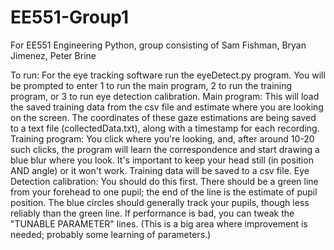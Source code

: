 # EE551-Group1
For EE551 Engineering Python, group consisting of Sam Fishman, Bryan Jimenez, Peter Brine

To run:
	For the eye tracking software run the eyeDetect.py program. You will be prompted to enter 1 to run the main program, 2 to run the training program, or 3 to run eye detection calibration.
	Main program:
		This will load the saved training data from the csv file and estimate where you are looking on the screen. The coordinates of these gaze estimations are being saved to a text file (collectedData.txt), along with a timestamp for each recording.	
	Training program:
		You click where you're looking, and, after around 10-20 such clicks, the program will learn the correspondence and start drawing a blue blur where you look. It's important to keep your head still (in position AND angle) or it won't work. Training data will be saved to a csv file.
	Eye Detection calibration:
		You should do this first. There should be a green line from your forehead to one pupil; the end of the line is the estimate of pupil position. The blue circles should generally track your pupils, though less reliably than the green line. If performance is bad, you can tweak the "TUNABLE PARAMETER" lines. (This is a big area where improvement is needed; probably some learning of parameters.)
